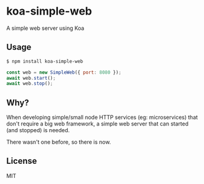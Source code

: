 # koa-simple-web

A simple web server using Koa

## Usage

```bash
$ npm install koa-simple-web
```

```javascript
const web = new SimpleWeb({ port: 8080 });
await web.start();
await web.stop();
```

## Why?

When developing simple/small node HTTP services (eg: microservices) that don't require a big web framework, a simple web server that can started (and stopped) is needed.

There wasn't one before, so there is now.

## License

MIT
